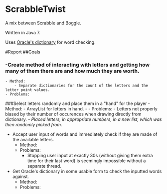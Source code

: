 ScrabbleTwist
=============

A mix between Scrabble and Boggle.

Written in Java 7.

Uses [Oracle's dictionary](http://docs.oracle.com/javase/tutorial/collections/interfaces/examples/dictionary.txt) for word checking.

#Report
##Goals
### -Create method of interacting with letters and getting how many of them there are and how much they are worth.
	- Method:
		- Separate dictionaries for the count of the letters and the letter point values.
	- Problems:
###Select letters randomly and place them in a "hand" for the player
	- Method:
		- ArrayList for letters in hand.
		- 
	- Problems:
		- Letters not properly biased by their number of occurences when drawing directly from dictionary.
			- _Placed letters, in appropriate numbers, in a new list, which was then randomly picked from._
- Accept user input of words and immediately check if they are made of the available letters.
	- Method:
	- Problems:
		- Stopping user input at exactly 30s (without giving them extra time for their last word) is seemingly impossible without a separate thread.
- Get Oracle's dictionary in some usable form to check the inputted words against.
	- Method:
	- Problems: